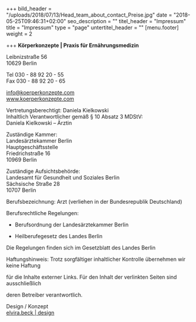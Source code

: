+++
bild_header = "/uploads/2018/07/13/Head_team_about_contact_Preise.jpg"
date = "2018-05-25T09:46:31+02:00"
seo_description = ""
titel_header = "Impressum"
title = "Impressum"
type = "page"
untertitel_header = ""
[menu.footer]
weight = 2

+++
**Körperkonzepte  | Praxis für Ernährungsmedizin**

Leibnizstraße 56  
10629 Berlin

Tel  030 - 88 92 20 - 55  
Fax 030 - 88 92 20 - 65

info@koerperkonzepte.com  
www.koerperkonzepte.com

Vertretungsberechtigt: Daniela Kielkowski  
Inhaltlich Verantwortlicher gemäß § 10 Absatz 3 MDStV:  
Daniela Kielkowski – Ärztin

Zuständige Kammer:  
Landesärztekammer Berlin  
Hauptgeschäftsstelle  
Friedrichstraße 16  
10969 Berlin

Zuständige Aufsichtsbehörde:  
Landesamt für Gesundheit und Soziales Berlin  
Sächsische Straße 28  
10707 Berlin

Berufsbezeichnung: Arzt (verliehen in der Bundesrepublik Deutschland)

Berufsrechtliche Regelungen:

- Berufsordnung der Landesärztekammer Berlin

- Heilberufegesetz des Landes Berlin

Die Regelungen finden sich im Gesetzblatt des Landes Berlin

Haftungshinweis: Trotz sorgfältiger inhaltlicher Kontrolle übernehmen wir keine Haftung

für die Inhalte externer Links. Für den Inhalt der verlinkten Seiten sind ausschließlich

deren Betreiber verantwortlich.

Design / Konzept  
[elvira.beck | design](https://elvirabeck-design.de)